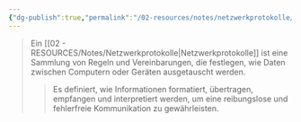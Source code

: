 ```yaml
---
{"dg-publish":true,"permalink":"/02-resources/notes/netzwerkprotokolle/","tags":["netzwerk/protocol"],"noteIcon":"","updated":"2025-04-07T15:50:32.038+02:00"}
---
```


>Ein [[02 - RESOURCES/Notes/Netzwerkprotokolle\|Netzwerkprotokolle]] ist eine Sammlung von Regeln und Vereinbarungen, die festlegen, wie Daten zwischen Computern oder Geräten ausgetauscht werden.
>>Es definiert, wie Informationen formatiert, übertragen, empfangen und interpretiert werden, um eine reibungslose und fehlerfreie Kommunikation zu gewährleisten.

